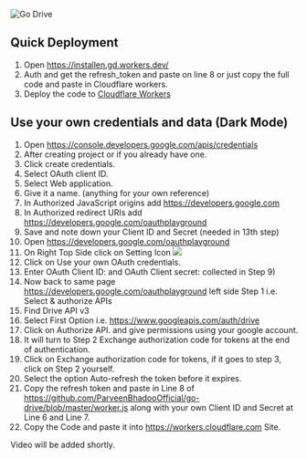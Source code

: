 ![Go Drive](https://raw.githubusercontent.com/ParveenBhadooOfficial/goindex/master/themes/logo.png)  

## Quick Deployment
1. Open https://installen.gd.workers.dev/  
2. Auth and get the refresh_token and paste on line 8 or just copy the full code and paste in Cloudflare workers.
3. Deploy the code to [Cloudflare Workers](https://www.cloudflare.com/workers)

## Use your own credentials and data (Dark Mode)
1. Open https://console.developers.google.com/apis/credentials
2. After creating project or if you already have one.
3. Click create credentials.
4. Select OAuth client ID.
5. Select Web application.
6. Give it a name. (anything for your own reference)
7. In Authorized JavaScript origins add https://developers.google.com
8. In Authorized redirect URIs add https://developers.google.com/oauthplayground
9. Save and note down your Client ID and Secret (needed in 13th step)
10. Open https://developers.google.com/oauthplayground
11. On Right Top Side click on Setting Icon ![](https://developers.google.com/oauthplayground/assets/images/settings.png)
12. Click on Use your own OAuth credentials.
13. Enter OAuth Client ID: and OAuth Client secret: collected in Step 9)
14. Now back to same page https://developers.google.com/oauthplayground left side Step 1 i.e. Select & authorize APIs
15. Find Drive API v3
16. Select First Option i.e. https://www.googleapis.com/auth/drive
17. Click on Authorize API. and give permissions using your google account.
18. It will turn to Step 2 Exchange authorization code for tokens at the end of authentication.
19. Click on Exchange authorization code for tokens, if it goes to step 3, click on Step 2 yourself.
20. Select the option Auto-refresh the token before it expires.
21. Copy the refresh token and paste in Line 8 of https://github.com/ParveenBhadooOfficial/go-drive/blob/master/worker.js along with your own Client ID and Secret at Line 6 and Line 7.
22. Copy the Code and paste it into https://workers.cloudflare.com Site.

Video will be added shortly.
